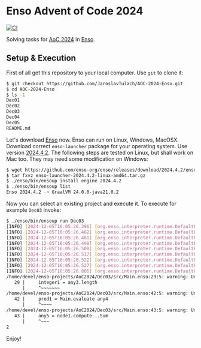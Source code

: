 # Enso Advent of Code 2024

[![CI](https://github.com/JaroslavTulach/AOC-2024-Enso/actions/workflows/enso.yml/badge.svg)](https://github.com/JaroslavTulach/AOC-2024-Enso/actions/workflows/enso.yml)

Solving tasks for [AoC 2024](https://adventofcode.com/2024) in [Enso](http://enso.org).

## Setup & Execution

First of all get this repository to your local computer. Use `git` to clone it:
```bash
$ git checkout https://github.com/JaroslavTulach/AOC-2024-Enso.git
$ cd AOC-2024-Enso
$ ls -1
Dec01
Dec02
Dec03
Dec04
Dec05
README.md
```
Let's download [Enso](http://enso.org) now. 
Enso can run on Linux, Windows, MacOSX. Download correct `enso-launcher` package
for your operating system. Use version [2024.4.2](https://github.com/enso-org/enso/releases/tag/2024.4.2).
The following steps are tested on Linux, but shall work on Mac too. They may need some modification on Windows:
```bash
$ wget https://github.com/enso-org/enso/releases/download/2024.4.2/enso-launcher-2024.4.2-linux-amd64.tar.gz
$ tar fxvz enso-launcher-2024.4.2-linux-amd64.tar.gz
$ ./enso/bin/ensoup install engine 2024.4.2
$ ./enso/bin/ensoup list
Enso 2024.4.2 -> GraalVM 24.0.0-java21.0.2
```
Now you can select an existing project and execute it. To execute for example `Dec03` invoke:
```bash
$ ./enso/bin/ensoup run Dec03
[INFO] [2024-12-05T16:05:26.396] [org.enso.interpreter.runtime.DefaultPackageRepository] Found library Standard.Base @ 2024.4.2 at [***/2024.4.2].
[INFO] [2024-12-05T16:05:26.462] [org.enso.interpreter.runtime.DefaultPackageRepository] Found library Standard.Table @ 2024.4.2 at [***/2024.4.2].
[INFO] [2024-12-05T16:05:26.481] [org.enso.interpreter.runtime.DefaultPackageRepository] Found library Standard.Database @ 2024.4.2 at [***/2024.4.2].
[INFO] [2024-12-05T16:05:26.498] [org.enso.interpreter.runtime.DefaultPackageRepository] Found library Standard.AWS @ 2024.4.2 at [***/2024.4.2].
[INFO] [2024-12-05T16:05:26.508] [org.enso.interpreter.runtime.DefaultPackageRepository] Found library Standard.Google_Api @ 2024.4.2 at [***/2024.4.2].
[INFO] [2024-12-05T16:05:26.517] [org.enso.interpreter.runtime.DefaultPackageRepository] Found library Standard.Snowflake @ 2024.4.2 at [***/2024.4.2].
[INFO] [2024-12-05T16:05:26.522] [org.enso.interpreter.runtime.DefaultPackageRepository] Found library Standard.Examples @ 2024.4.2 at [***/2024.4.2].
[INFO] [2024-12-05T16:05:26.527] [org.enso.interpreter.runtime.DefaultPackageRepository] Found library Standard.Visualization @ 2024.4.2 at [***/2024.4.2].
[INFO] [2024-12-05T16:05:26.806] [org.enso.interpreter.runtime.DefaultPackageRepository] Found library Standard.Image @ 2024.4.2 at [***/2024.4.2].
/home/devel/enso-projects/AoC2024/Dec03/src/Main.enso:29:5: warning: Unused variable integer1.
   29 |     integer1 = any3.length
      |     ^~~~~~~~
/home/devel/enso-projects/AoC2024/Dec03/src/Main.enso:42:5: warning: Unused variable prod1.
   42 |     prod1 = Main.evaluate any4
      |     ^~~~~
/home/devel/enso-projects/AoC2024/Dec03/src/Main.enso:43:5: warning: Unused variable any5.
   43 |     any5 = node1.compute ..Sum
      |     ^~~~
2
```
Enjoy!
